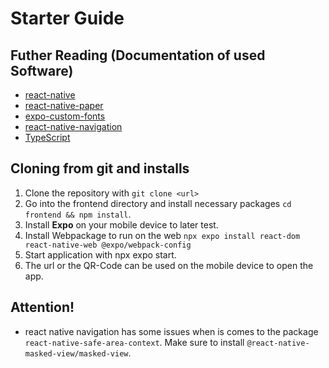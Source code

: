 # Starter Guide


## Futher Reading (Documentation of used Software)
- [react-native](https://reactnative.dev/docs/getting-started)
- [react-native-paper](https://callstack.github.io/react-native-paper/docs/guides/getting-started)
- [expo-custom-fonts](https://docs.expo.dev/versions/latest/sdk/font/)
- [react-native-navigation](https://reactnavigation.org/docs/getting-started/)
- [TypeScript](https://reactnative.dev/docs/typescript)


## Cloning from git and installs
1. Clone the repository with `git clone <url>`
2. Go into the frontend directory and install necessary packages `cd frontend && npm install`.
3. Install **Expo** on your mobile device to later test.
4. Install Webpackage to run on the web `npx expo install react-dom react-native-web @expo/webpack-config`
5. Start application with npx expo start.
6. The url or the QR-Code can be used on the mobile device to open the app.


## Attention!
- react native navigation has some issues when is comes to the package `react-native-safe-area-context`. Make sure to install `@react-native-masked-view/masked-view`.